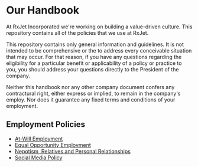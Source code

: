 # Our Handbook

At RxJet Incorporated we're working on building a value-driven culture.  This repository contains all of the policies that we use at RxJet.

This repository contains only general information and guidelines. It is not intended to be comprehensive 
or the to address every conceivable situation that may occur.  For that reason, if you have any questions 
regarding the eligibility for a particular benefit or applicability of a policy or practice to you, you 
should address your questions directly to the President of the company.

Neither this handbook nor any other company document confers any contractural right, either 
express or implied, to remain in the company's employ.  Nor does it guarantee any fixed terms 
and conditions of your employment.


## Employment Policies
* [At-Will Employment](https://github.com/rxjet/handbook/blob/master/Employment%20Policies/At-Will%20Employment.md)
* [Equal Opportunity Employment](https://github.com/rxjet/handbook/blob/master/Employment%20Policies/Equal%20Opportunity%20Employment.md)
* [Nepotism, Relatives and Personal Relationships](https://github.com/rxjet/handbook/blob/master/Employment%20Policies/Nepotism%20Relatives%20and%20Personal%20Relationships.md)
* [Social Media Policy](https://github.com/rxjet/handbook/blob/master/Employment%20Policies/Social%20Media%20Policy.md)